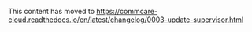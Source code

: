 This content has moved to https://commcare-cloud.readthedocs.io/en/latest/changelog/0003-update-supervisor.html
